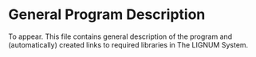 # General Program Description

To appear. This file contains general description of the program
and (automatically) created links to required libraries in The LIGNUM System.  
